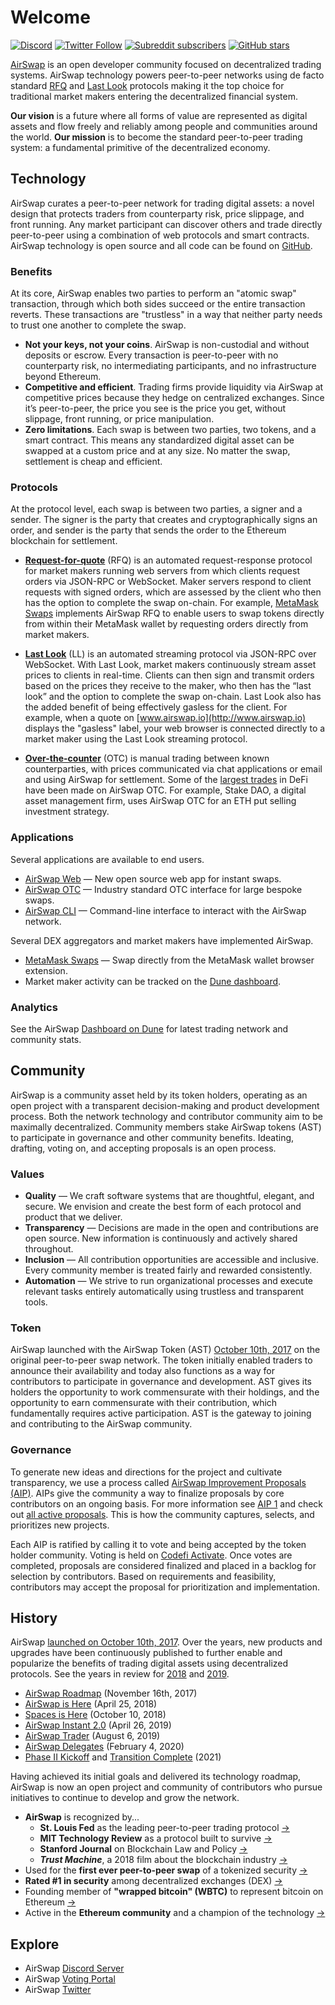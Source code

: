 # Welcome

[![Discord](https://img.shields.io/discord/590643190281928738.svg)](https://chat.airswap.io) [![Twitter Follow](https://img.shields.io/twitter/follow/airswap?style=social)](https://twitter.com/airswap) [![Subreddit subscribers](https://img.shields.io/reddit/subreddit-subscribers/AirSwap?style=social)](https://www.reddit.com/r/AirSwap/) [![GitHub stars](https://img.shields.io/github/stars/airswap/airswap-protocols?style=social)](https://github.com/airswap/airswap-protocols)

[AirSwap](https://www.airswap.io) is an open developer community focused on decentralized trading systems. AirSwap technology powers peer-to-peer networks using de facto standard [RFQ](technology/protocols.md) and [Last Look](technology/protocols.md) protocols making it the top choice for traditional market makers entering the decentralized financial system.

**Our vision** is a future where all forms of value are represented as digital assets and flow freely and reliably among people and communities around the world. **Our mission** is to become the standard peer-to-peer trading system: a fundamental primitive of the decentralized economy.

## Technology

AirSwap curates a peer-to-peer network for trading digital assets: a novel design that protects traders from counterparty risk, price slippage, and front running. Any market participant can discover others and trade directly peer-to-peer using a combination of web protocols and smart contracts. AirSwap technology is open source and all code can be found on [GitHub](https://github.com/airswap/).

### Benefits

At its core, AirSwap enables two parties to perform an "atomic swap" transaction, through which both sides succeed or the entire transaction reverts. These transactions are "trustless" in a way that neither party needs to trust one another to complete the swap.

- **Not your keys, not your coins**. AirSwap is non-custodial and without deposits or escrow. Every transaction is peer-to-peer with no counterparty risk, no intermediating participants, and no infrastructure beyond Ethereum.
- **Competitive and efficient**. Trading firms provide liquidity via AirSwap at competitive prices because they hedge on centralized exchanges. Since it’s peer-to-peer, the price you see is the price you get, without slippage, front running, or price manipulation.
- **Zero limitations**. Each swap is between two parties, two tokens, and a smart contract. This means any standardized digital asset can be swapped at a custom price and at any size. No matter the swap, settlement is cheap and efficient.

### Protocols

At the protocol level, each swap is between two parties, a signer and a sender. The signer is the party that creates and cryptographically signs an order, and sender is the party that sends the order to the Ethereum blockchain for settlement.

- **[Request-for-quote](technology/glossary#request-for-quote-rfq)** (RFQ) is an automated request-response protocol for market makers running web servers from which clients request orders via JSON-RPC or WebSocket. Maker servers respond to client requests with signed orders, which are assessed by the client who then has the option to complete the swap on-chain. For example, [MetaMask Swaps](https://medium.com/metamask/introducing-metamask-swaps-84318c643785) implements AirSwap RFQ to enable users to swap tokens directly from within their MetaMask wallet by requesting orders directly from market makers.

- **[Last Look](technology/glossary#last-look-ll)** (LL) is an automated streaming protocol via JSON-RPC over WebSocket. With Last Look, market makers continuously stream asset prices to clients in real-time. Clients can then sign and transmit orders based on the prices they receive to the maker, who then has the “last look” and the option to complete the swap on-chain. Last Look also has the added benefit of being effectively gasless for the client. For example, when a quote on [www.airswap.io](http://www.airswap.io) displays the "gasless" label, your web browser is connected directly to a market maker using the Last Look streaming protocol.

- **[Over-the-counter](technology/glossary#over-the-counter-otc)** (OTC) is manual trading between known counterparties, with prices communicated via chat applications or email and using AirSwap for settlement. Some of the [largest trades](https://etherscan.io/tx/0x346a9f45c70d4f323c67fd0f348b2a8aaa7477a719557c27a8130c8873279d3b) in DeFi have been made on AirSwap OTC. For example, Stake DAO, a digital asset  management firm, uses AirSwap OTC for an ETH put selling investment strategy.

### Applications

Several applications are available to end users.

- [AirSwap Web](https://www.airswap.io) — New open source web app for instant swaps.
- [AirSwap OTC](https://trader.airswap.io) — Industry standard OTC interface for large bespoke swaps.
- [AirSwap CLI](https://github.com/airswap/airswap-cli) — Command-line interface to interact with the AirSwap network.

Several DEX aggregators and market makers have implemented AirSwap.

- [MetaMask Swaps](https://metamask.io/swaps.html) — Swap directly from the MetaMask wallet browser extension.
- Market maker activity can be tracked on the [Dune dashboard](https://dune.xyz/queries/28752/57978).

### Analytics

See the AirSwap [Dashboard on Dune](https://dune.com/agrimony/AirSwap-v2) for latest trading network and community stats.

## Community

AirSwap is a community asset held by its token holders, operating as an open project with a transparent decision-making and product development process. Both the network technology and contributor community aim to be maximally decentralized. Community members stake AirSwap tokens (AST) to participate in governance and other community benefits. Ideating, drafting, voting on, and accepting proposals is an open process.

### Values

- **Quality** — We craft software systems that are thoughtful, elegant, and secure. We envision and create the best form of each protocol and product that we deliver.
- **Transparency** — Decisions are made in the open and contributions are open source. New information is continuously and actively shared throughout.
- **Inclusion** — All contribution opportunities are accessible and inclusive. Every community member is treated fairly and rewarded consistently.
- **Automation** — We strive to run organizational processes and execute relevant tasks entirely automatically using trustless and transparent tools.

### Token

AirSwap launched with the AirSwap Token (AST) [October 10th, 2017](https://medium.com/fluidity/airswap-token-launch-report-fbd04b748eb1) on the original peer-to-peer swap network. The token initially enabled traders to announce their availability and today also functions as a way for contributors to participate in governance and development. AST gives its holders the opportunity to work commensurate with their holdings, and the opportunity to earn commensurate with their contribution, which fundamentally requires active participation. AST is the gateway to joining and contributing to the AirSwap community.

### Governance

To generate new ideas and directions for the project and cultivate transparency, we use a process called [AirSwap Improvement Proposals (AIP)](community/proposals.md). AIPs give the community a way to finalize proposals by core contributors on an ongoing basis. For more information see [AIP 1](https://github.com/airswap/airswap-aips/issues/1) and check out [all active proposals](https://github.com/airswap/aips). This is how the community captures, selects, and prioritizes new projects.

Each AIP is ratified by calling it to vote and being accepted by the token holder community. Voting is held on [Codefi Activate](https://activate.codefi.network/staking/airswap/governance). Once votes are completed, proposals are considered finalized and placed in a backlog for selection by contributors. Based on requirements and feasibility, contributors may accept the proposal for prioritization and implementation.

## History

AirSwap [launched on October 10th, 2017](https://medium.com/fluidity/airswap-token-launch-report-fbd04b748eb1). Over the years, new products and upgrades have been continuously published to further enable and popularize the benefits of trading digital assets using decentralized protocols. See the years in review for [2018](https://medium.com/fluidity/2018-a-year-in-review-d7f5cb0e5d76) and [2019](https://medium.com/fluidity/2019-a-year-in-review-6b40035e6edb).

- [AirSwap Roadmap](https://medium.com/fluidity/the-airswap-roadmap-1c1a3c3b20d3) (November 16th, 2017)
- [AirSwap is Here](https://medium.com/fluidity/airswap-is-here-c83c001d5bbe) (April 25, 2018)
- [Spaces is Here](https://medium.com/fluidity/spaces-is-here-a36fa6753474) (October 10, 2018)
- [AirSwap Instant 2.0](https://medium.com/fluidity/airswap-instant-2-0-d10906447838) (April 26, 2019)
- [AirSwap Trader](https://medium.com/fluidity/introducing-airswap-trader-63a0ef9e67c0) (August 6, 2019)
- [AirSwap Delegates](https://medium.com/fluidity/introducing-airswap-delegates-1c3db83be1db) (February 4, 2020)
- [Phase II Kickoff](https://twitter.com/airswap/status/1346542008345747457) and [Transition Complete](https://twitter.com/airswap/status/1359190898110853122) (2021)

Having achieved its initial goals and delivered its technology roadmap, AirSwap is now an open project and community of contributors who pursue initiatives to continue to develop and grow the network.

- **AirSwap** is recognized by...
  - **St. Louis Fed** as the leading peer-to-peer trading protocol [→](https://research.stlouisfed.org/publications/review/2021/02/05/decentralized-finance-on-blockchain-and-smart-contract-based-financial-markets)
  - **MIT Technology Review** as a protocol built to survive [→](https://www.technologyreview.com/2018/02/22/145100/when-the-cryptocurrency-bubble-pops-these-tokens-are-built-to-survive/)
  - **Stanford Journal** on Blockchain Law and Policy [→](https://stanford-jblp.pubpub.org/pub/deconstructing-dex/release/1)
  - _**Trust Machine**_, a 2018 film about the blockchain industry [→](https://www.imdb.com/title/tt7407496/)
- Used for the **first ever peer-to-peer swap** of a tokenized security [→](https://tokenist.com/airswap-facilitates-first-compliant-security-token-transfer-on-a-public-blockchain/)
- **Rated #1 in security** among decentralized exchanges (DEX) [→](https://icorating.com/pdf/65/1/pnN3XH96SRWtSs1YMNn2MSw805II3mD7UwKyMrPA.pdf)
- Founding member of **"wrapped bitcoin" (WBTC)** to represent bitcoin on Ethereum [→](https://www.bitgo.com/newsroom/press-releases/wbtc-brings-bitcoin-to-ethereum)
- Active in the **Ethereum community** and a champion of the technology [→](https://medium.com/fluidity/airswap-devcon-5-43adcf758ba8)

## Explore

- AirSwap [Discord Server](https://chat.airswap.io)
- AirSwap [Voting Portal](https://activate.codefi.network/staking/airswap/governance)
- AirSwap [Twitter](https://twitter.com/airswap)
